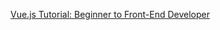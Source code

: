 [Vue.js Tutorial: Beginner to Front-End Developer](https://www.youtube.com/watch?v=1GNsWa_EZdw&t=27s)